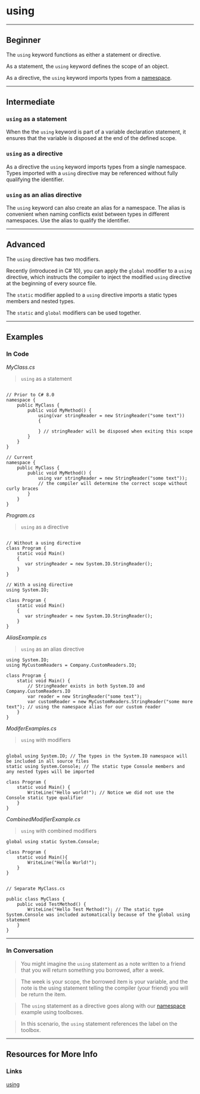 # using 

---

## Beginner

The `using` keyword functions as either a statement or directive.

As a statement, the `using` keyword defines the scope of an object.

As a directive, the `using` keyword imports types from a [namespace](/docs/csharp/general/namespaces).

---

## Intermediate

### `using` as a statement

When the the `using` keyword is part of a variable declaration statement, it ensures that the variable is disposed at the end of the defined scope.

### `using` as a directive

As a directive the `using` keyword imports types from a single namespace. Types imported with a `using` directive may be referenced without fully qualifying the identifier.

### `using` as an alias directive

The `using` keyword can also create an alias for a namespace. The alias is convenient when naming conflicts exist between types in different namespaces. Use the alias to qualify the identifier.

---

## Advanced

The `using` directive has two modifiers.

Recently (introduced in C# 10), you can apply the `global` modifier to a `using` directive, which instructs the compiler to inject the modified `using` directive at the beginning of every source file.

The `static` modifier applied to a `using` directive imports a static types members and nested types. 

The `static` and `global` modifiers can be used together.

---

## Examples

### In Code

*MyClass.cs*
> `using` as a statement

```

// Prior to C# 8.0
namespace {
    public MyClass {
        public void MyMethod() {
            using(var stringReader = new StringReader("some text"))
            {

            } // stringReader will be disposed when exiting this scope
        }
    }
}

// Current
namespace {
    public MyClass {
        public void MyMethod() {
            using var stringReader = new StringReader("some text"));
            // the compiler will determine the correct scope without curly braces 
        }
    }
}

```

*Program.cs*

> `using` as a directive

```

// Without a using directive 
class Program {
    static void Main()
    {
       var stringReader = new System.IO.StringReader(); 
    }
}

// With a using directive 
using System.IO;

class Program {
    static void Main()
    {
       var stringReader = new System.IO.StringReader(); 
    }
}
```

*AliasExample.cs*

> `using` as an alias directive

```
using System.IO;
using MyCustomReaders = Company.CustomReaders.IO;

class Program {
    static void Main() {
        // StringReader exists in both System.IO and Company.CustomReaders.IO
        var reader = new StringReader("some text"); 
        var customReader = new MyCustomReaders.StringReader("some more text"); // using the namespace alias for our custom reader
    }
}

```

*ModiferExamples.cs*

> `using` with modifiers

```

global using System.IO; // The types in the System.IO namespace will be included in all source files
static using System.Console; // The static type Console members and any nested types will be imported

class Program {
    static void Main() {
        WriteLine("Hello world!"); // Notice we did not use the Console static type qualifier
    }
}

```

*CombinedModifierExample.cs*

> `using` with combined modifiers

```
global using static System.Console;

class Program {
    static void Main(){
        WriteLine("Hello World!");
    }
}


// Separate MyClass.cs

public class MyClass {
    public void TestMethod() {
        WriteLine("Hello Test Method!"); // The static type System.Console was included automatically because of the global using statement 
    }
}
```

--- 

### In Conversation

> You might imagine the `using` statement as a note written to a friend that you will return something you borrowed, after a week.

> The week is your scope, the borrowed item is your variable, and the note is the using statement telling the compiler (your friend) you will be return the item. 

> The `using` statement as a directive goes along with our [namespace](/docs/csharp/general/namespaces) example using toolboxes. 

> In this scenario, the `using` statement references the label on the toolbox. 

---

## Resources for More Info

### Links

<div><a href="https://docs.microsoft.com/en-us/dotnet/csharp/language-reference/keywords/using" target="_blank" rel="noopener noreferrer">using</a></div>
